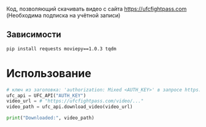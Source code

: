 Код, позволяющий скачивать видео с сайта https://ufcfightpass.com
(Необходима подписка на учётной записи)

## Зависимости
```bash
pip install requests moviepy==1.0.3 tqdm
```

# Использование
```python
# ключ из заголовка: 'authorization: Mixed <AUTH_KEY>' в запросе https://dce-frontoffice.imggaming.com/api/v1/init
ufc_api = UFC_API("AUTH_KEY") 
video_url = # "https://ufcfightpass.com/video/..."
video_path = ufc_api.download_video(video_url)

print("Downloaded:", video_path)
```
